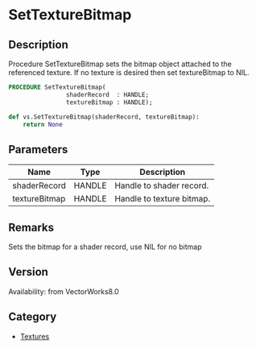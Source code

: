 # SetTextureBitmap

## Description
Procedure SetTextureBitmap sets the bitmap object attached to the referenced texture. If no texture is desired then set textureBitmap to NIL.

```pascal
PROCEDURE SetTextureBitmap(
				shaderRecord  : HANDLE;
				textureBitmap : HANDLE);
```

```python
def vs.SetTextureBitmap(shaderRecord, textureBitmap):
    return None
```

## Parameters
|Name|Type|Description|
|---|---|---|
|shaderRecord|HANDLE|Handle to shader record.|
|textureBitmap|HANDLE|Handle to texture bitmap.|

## Remarks
Sets the bitmap for a shader record, use NIL for no bitmap

## Version
Availability: from VectorWorks8.0

## Category
* [Textures](../Categories/Textures.md)
